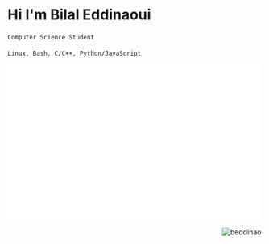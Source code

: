 <h1 align="start">Hi I'm Bilal Eddinaoui</h1>
<!--<h3 align="start">Computer Science Student</h3>-->

```
Computer Science Student

Linux, Bash, C/C++, Python/JavaScript
```

<!--<a href="https://github.com/oakoudad/badge42"><img src="https://badge.mediaplus.ma/black/beddinao" alt="beddinao's 42 stats" /></a>-->
<!--<a href="https://github.com/oakoudad/badge42"><img src="https://badge.mediaplus.ma/darkblue/beddinao" alt="beddinao's 42 stats" /></a>-->
<!--<a href="https://github.com/oakoudad/badge42"><img src="https://badge.mediaplus.ma/kettlebells/beddinao" alt="beddinao's 42 stats" /></a>-->


  <!--<p align="left"> <a href="https://www.linux.org/" target="_blank" rel="noreferrer"> <img src="https://raw.githubusercontent.com/devicons/devicon/master/icons/linux/linux-original.svg" alt="linux" width="40" height="40"/> </a> <a href="https://www.gnu.org/software/bash/" target="_blank" rel="noreferrer"> <img src="https://www.vectorlogo.zone/logos/gnu_bash/gnu_bash-icon.svg" alt="bash" width="40" height="40"/> </a> <a href="https://www.cprogramming.com/" target="_blank" rel="noreferrer"> <img src="https://raw.githubusercontent.com/devicons/devicon/master/icons/c/c-original.svg" alt="c" width="40" height="40"/> </a> <a href="https://www.w3schools.com/cpp/" target="_blank" rel="noreferrer"> <img src="https://raw.githubusercontent.com/devicons/devicon/master/icons/cplusplus/cplusplus-original.svg" alt="cplusplus" width="40" height="40"/> </a> </p> -->


<div width="100%" align="center" >
  <img src="./42-stats-badge.svg" alt="42-stats-badge"  />
</div>



<p align="right"> <img src="https://komarev.com/ghpvc/?username=beddinao&label=Profile%20views&color=c7c7cc&style=flat-square" alt="beddinao" /> </p>


